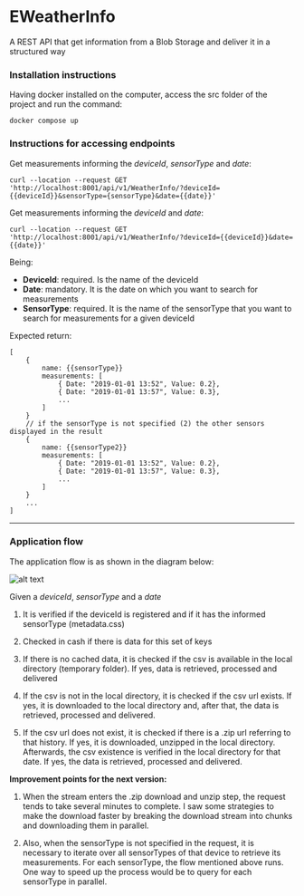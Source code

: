 # EWeatherInfo
A REST API that get information from a Blob Storage and deliver it in a structured way

### Installation instructions

Having docker installed on the computer, access the src folder of the project and run the command:

`docker compose up`


### Instructions for accessing endpoints

Get measurements informing the *deviceId*, *sensorType* and *date*:

    curl --location --request GET 'http://localhost:8001/api/v1/WeatherInfo/?deviceId={{deviceId}}&sensorType={sensorType}&date={{date}}'

Get measurements informing the *deviceId* and *date*:

    curl --location --request GET 'http://localhost:8001/api/v1/WeatherInfo/?deviceId={{deviceId}}&date={{date}}'


Being:

- **DeviceId**: required. Is the name of the deviceId
- **Date**: mandatory. It is the date on which you want to search for measurements
- **SensorType**: required. It is the name of the sensorType that you want to search for measurements for a given deviceId


Expected return:

    [
    	{
    		name: {{sensorType}}
    		measurements: [
    			{ Date: "2019-01-01 13:52", Value: 0.2},
    			{ Date: "2019-01-01 13:57", Value: 0.3},
    			...
    		]
    	}	
    	// if the sensorType is not specified (2) the other sensors displayed in the result	
    	{
    		name: {{sensorType2}}
    		measurements: [
    			{ Date: "2019-01-01 13:52", Value: 0.2},
    			{ Date: "2019-01-01 13:57", Value: 0.3},
    			...
    		]
    	}
    	...
    ]
	

------------



### Application flow

The application flow is as shown in the diagram below:

![alt text](https://i.postimg.cc/xTwcrT6x/Measurements-Final.png)

Given a *deviceId*, *sensorType* and a *date*

1. It is verified if the deviceId is registered and if it has the informed sensorType (metadata.css)

2. Checked in cash if there is data for this set of keys
3. If there is no cached data, it is checked if the csv is available in the local directory (temporary folder). If yes, data is retrieved, processed and delivered
4. If the csv is not in the local directory, it is checked if the csv url exists. If yes, it is downloaded to the local directory and, after that, the data is retrieved, processed and delivered.
5. If the csv url does not exist, it is checked if there is a .zip url referring to that history. If yes, it is downloaded, unzipped in the local directory. Afterwards, the csv existence is verified in the local directory for that date. If yes, the data is retrieved, processed and delivered.

**Improvement points for the next version:**

1. When the stream enters the .zip download and unzip step, the request tends to take several minutes to complete. I saw some strategies to make the download faster by breaking the download stream into chunks and downloading them in parallel.

1. Also, when the sensorType is not specified in the request, it is necessary to iterate over all sensorTypes of that device to retrieve its measurements. For each sensorType, the flow mentioned above runs. One way to speed up the process would be to query for each sensorType in parallel.